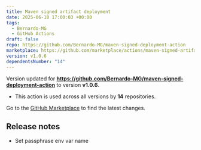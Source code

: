 ```yaml
---
title: Maven signed artifact deployment
date: 2025-06-10 17:00:03 +00:00
tags:
  - Bernardo-MG
  - GitHub Actions
draft: false
repo: https://github.com/Bernardo-MG/maven-signed-deployment-action
marketplace: https://github.com/marketplace/actions/maven-signed-artifact-deployment
version: v1.0.6
dependentsNumber: "14"
---
```



Version updated for **https://github.com/Bernardo-MG/maven-signed-deployment-action** to version **v1.0.6**.
- This action is used across all versions by **14** repositories.

Go to the [GitHub Marketplace](https://github.com/marketplace/actions/maven-signed-artifact-deployment) to find the latest changes.

## Release notes

- Set passphrase env var name
